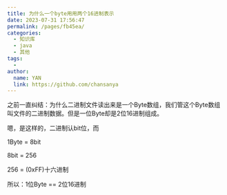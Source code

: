 ```yaml
---
title: 为什么一个byte用用两个16进制表示
date: 2023-07-31 17:56:47
permalink: /pages/fb45ea/
categories:
  - 知识库
  - java
  - 其他
tags:
  - 
author: 
  name: YAN
  link: https://github.com/chansanya
---
```



之前一直纠结：为什么二进制文件读出来是一个Byte数组，我们管这个Byte数组叫文件的二进制数据。但是一位Byte却是2位16进制组成。

嗯，是这样的，二进制认bit位，而

1Byte = 8bit

8bit = 256

256 = (0xFF)十六进制

所以：1位Byte ==  2位16进制
